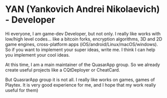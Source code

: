 # YAN (Yankovich Andrei Nikolaevich) - Developer
Hi everyone, I am game-dev Developer, but not only. I really like works with low/high level codes... like a bitcoin forks, encryption algorithms, 3D and 2D game engines, cross-platform apps (iOS/android/Linux/macOS/windows). So if you want to implement your super ideas, write me. I think I can help you implement your cool ideas.

At this time, I am a main maintainer of the QuasarApp group. So we already create useful projects like a CQtDeployer or CheatCard.

But QuasrarApp group it is not all. I really like works on games, games of Playtex. It is very good experience for me, and I hope that my work really useful for them)

